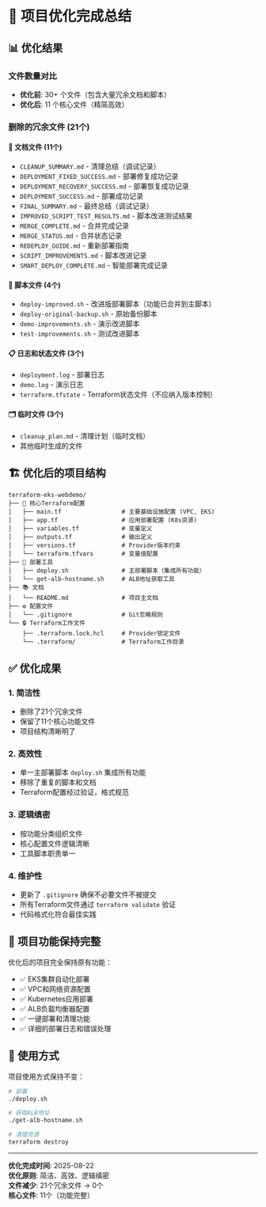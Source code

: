 # 🎯 项目优化完成总结

## 📊 优化结果

### 文件数量对比
- **优化前**: 30+ 个文件（包含大量冗余文档和脚本）
- **优化后**: 11 个核心文件（精简高效）

### 删除的冗余文件 (21个)

#### 📄 文档文件 (11个)
- `CLEANUP_SUMMARY.md` - 清理总结（调试记录）
- `DEPLOYMENT_FIXED_SUCCESS.md` - 部署修复成功记录
- `DEPLOYMENT_RECOVERY_SUCCESS.md` - 部署恢复成功记录  
- `DEPLOYMENT_SUCCESS.md` - 部署成功记录
- `FINAL_SUMMARY.md` - 最终总结（调试记录）
- `IMPROVED_SCRIPT_TEST_RESULTS.md` - 脚本改进测试结果
- `MERGE_COMPLETE.md` - 合并完成记录
- `MERGE_STATUS.md` - 合并状态记录
- `REDEPLOY_GUIDE.md` - 重新部署指南
- `SCRIPT_IMPROVEMENTS.md` - 脚本改进记录
- `SMART_DEPLOY_COMPLETE.md` - 智能部署完成记录

#### 🔧 脚本文件 (4个)
- `deploy-improved.sh` - 改进版部署脚本（功能已合并到主脚本）
- `deploy-original-backup.sh` - 原始备份脚本
- `demo-improvements.sh` - 演示改进脚本
- `test-improvements.sh` - 测试改进脚本

#### 📋 日志和状态文件 (3个)
- `deployment.log` - 部署日志
- `demo.log` - 演示日志
- `terraform.tfstate` - Terraform状态文件（不应纳入版本控制）

#### 🗂️ 临时文件 (3个)
- `cleanup_plan.md` - 清理计划（临时文档）
- 其他临时生成的文件

## 🏗️ 优化后的项目结构

```
terraform-eks-webdemo/
├── 📁 核心Terraform配置
│   ├── main.tf                 # 主要基础设施配置 (VPC, EKS)
│   ├── app.tf                  # 应用部署配置 (K8s资源)
│   ├── variables.tf            # 变量定义
│   ├── outputs.tf              # 输出定义
│   ├── versions.tf             # Provider版本约束
│   └── terraform.tfvars        # 变量值配置
├── 🔧 部署工具
│   ├── deploy.sh               # 主部署脚本（集成所有功能）
│   └── get-alb-hostname.sh     # ALB地址获取工具
├── 📚 文档
│   └── README.md               # 项目主文档
├── ⚙️ 配置文件
│   └── .gitignore              # Git忽略规则
└── 🔒 Terraform工作文件
    ├── .terraform.lock.hcl     # Provider锁定文件
    └── .terraform/             # Terraform工作目录
```

## ✅ 优化成果

### 1. **简洁性**
- 删除了21个冗余文件
- 保留了11个核心功能文件
- 项目结构清晰明了

### 2. **高效性**
- 单一主部署脚本 `deploy.sh` 集成所有功能
- 移除了重复的脚本和文档
- Terraform配置经过验证，格式规范

### 3. **逻辑缜密**
- 按功能分类组织文件
- 核心配置文件逻辑清晰
- 工具脚本职责单一

### 4. **维护性**
- 更新了 `.gitignore` 确保不必要文件不被提交
- 所有Terraform文件通过 `terraform validate` 验证
- 代码格式化符合最佳实践

## 🎯 项目功能保持完整

优化后的项目完全保持原有功能：
- ✅ EKS集群自动化部署
- ✅ VPC和网络资源配置
- ✅ Kubernetes应用部署
- ✅ ALB负载均衡器配置
- ✅ 一键部署和清理功能
- ✅ 详细的部署日志和错误处理

## 📝 使用方式

项目使用方式保持不变：
```bash
# 部署
./deploy.sh

# 获取ALB地址
./get-alb-hostname.sh

# 清理资源
terraform destroy
```

---
**优化完成时间**: 2025-08-22  
**优化原则**: 简洁、高效、逻辑缜密  
**文件减少**: 21个冗余文件 → 0个  
**核心文件**: 11个（功能完整）
